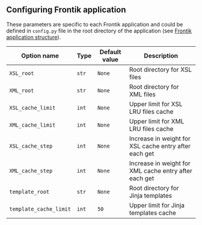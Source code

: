 ## Configuring Frontik application

These parameters are specific to each Frontik application and could be defined in `config.py` file in the
root directory of the application (see [Frontik application structure](/docs/frontik-app.md)).

| Option name            | Type   | Default value | Description                                           |
| ---------------------- | ------ | ------------- | ----------------------------------------------------- |
| `XSL_root`             | `str`  | `None`        | Root directory for XSL files                          |
| `XML_root`             | `str`  | `None`        | Root directory for XML files                          |
| `XSL_cache_limit`      | `int`  | `None`        | Upper limit for XSL LRU files cache                   |
| `XML_cache_limit`      | `int`  | `None`        | Upper limit for XML LRU files cache                   |
| `XSL_cache_step`       | `int`  | `None`        | Increase in weight for XSL cache entry after each get |
| `XML_cache_step`       | `int`  | `None`        | Increase in weight for XML cache entry after each get |
| `template_root`        | `str`  | `None`        | Root directory for Jinja templates                    |
| `template_cache_limit` | `int`  | `50`          | Upper limit for Jinja templates cache                 |
